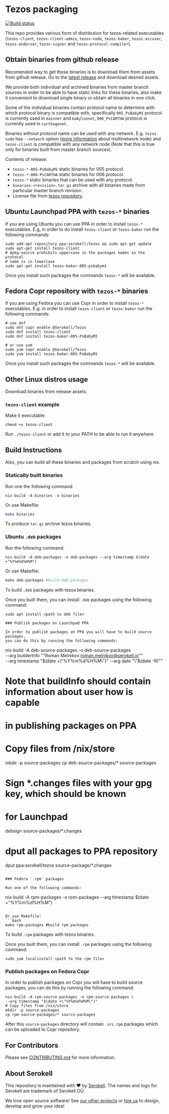 <!--
   - SPDX-FileCopyrightText: 2019 TQ Tezos <https://tqtezos.com/>
   -
   - SPDX-License-Identifier: MPL-2.0
   -->

# Tezos packaging

[![Build status](https://badge.buildkite.com/e899e9e54babcd14139e3bd4381bad39b5d680e08e7b7766d4.svg?branch=master)](https://buildkite.com/serokell/tezos-packaging)

This repo provides various form of distribution for tezos-related executables
(`tezos-client`, `tezos-client-admin`, `tezos-node`, `tezos-baker`,
`tezos-accuser`, `tezos-endorser`, `tezos-signer` and `tezos-protocol-compiler`).

## Obtain binaries from github release

Recomended way to get these binaries is to download them from assets from github release.
Go to the [latest release](https://github.com/serokell/tezos-packaging/releases/latest)
and download desired assets.

We provide both individual and archived binaries from master branch sources
in order to be able to have static links for these binaries, also make it convenient
to download single binary or obtain all binaries in one click.

Some of the individual binaries contain protocol name
to determine with which protocol binary is compatible with, specifically `005_PsBabyM1`
protocol is currently used in `mainnet` and `babylonnet`, `006_PsCARTHA` protocol
is currently used in `carthagenet`.

Binaries without protocol name can be used with any network. E.g. `tezos-node` has `--network`
option ([more information](http://tezos.gitlab.io/user/multinetwork.html) about multinetwork node)
and `tezos-client` is compatible with any network node (Note that this is true only for binaries
built from master branch sources).

Contents of release:
* `tezos-*-005-PsBabyM1` static binaries for 005 protocol.
* `tezos-*-006-PsCARTHA` static binaries for 006 protocol.
* `tezos-*` static binaries that can be used with any protocol.
* `binaries-<revision>.tar.gz` archive with all binaries made from
particular master branch revision.
* License file from [tezos repository](https://gitlab.com/tezos/tezos/).

## Ubuntu Launchpad PPA with `tezos-*` binaries

If you are using Ubuntu you can use PPA in order to install `tezos-*` executables.
E.g, in order to do install `tezos-client` or `tezos-baker` run the following commands:
```
sudo add-apt-repository ppa:serokell/tezos && sudo apt-get update
sudo apt-get install tezos-client
# dpkg-source prohibits uppercase in the packages names so the protocol
# name is in lowercase
sudo apt-get install tezos-baker-005-psbabym1
```
Once you install such packages the commands `tezos-*` will be available.

## Fedora Copr repository with `tezos-*` binaries

If you are using Fedora you can use Copr in order to install `tezos-*`
executables.
E.g. in order to install `tezos-client` or `tezos-baker` run the following commands:
```
# use dnf
sudo dnf copr enable @Serokell/Tezos
sudo dnf install tezos-client
sudo dnf install tezos-baker-005-PsBabyM1

# or use yum
sudo yum copr enable @Serokell/Tezos
sudo yum install tezos-baker-005-PsBabyM1
```
Once you install such packages the commands `tezos-*` will be available.

## Other Linux distros usage

Download binaries from release assets.

### `tezos-client` example

Make it executable:
```
chmod +x tezos-client
```

Run `./tezos-client` or add it to your PATH to be able to run it anywhere.

## Build Instructions

Also, you can build all these binaries and packages from scratch using nix.

### Statically built binaries

Run one the following command:
```
nix-build -A binaries -o binaries
```

Or use Makefile:
```bash
make binaries
```

To produce `tar.gz` archive tezos binaries.

<a name="deb"></a>
### Ubuntu `.deb` packages

Run the following command:
```
nix-build -A deb-packages -o deb-packages --arg timestamp $(date +"%Y%m%d%H%M")
```

Or use Makefile:
```bash
make deb-packages #build deb packages
```

To build `.deb` packages with tezos binaries.

Once you built them, you can install `.deb` packages using the following command:
```
sudo apt install <path to deb file>

### Publish packages on Launchpad PPA

In order to publish packages on PPA you will have to build source packages,
you can do this by running the following commands:
```
nix-build -A deb-source-packages -o deb-source-packages \
--arg builderInfo "\"Roman Melnikov <roman.melnikov@serokell.io>\"" \
--arg timestamp "$(date +\"%Y%m%d%H%M\")" --arg date "\"$(date -R)\""
# Note that buildInfo should contain information about user how is capable
# in publishing packages on PPA

# Copy files from /nix/store
mkdir -p source-packages
cp deb-source-packages/* source-packages
# Sign *.changes files with your gpg key, which should be known
# for Launchpad
debsign source-packages/*.changes
# dput all packages to PPA repository
dput ppa:serokell/tezos source-package/*.changes
```

### Fedora `.rpm` packages

Run one of the following commands:
```
nix-build -A rpm-packages -o rpm-packages --arg timestamp $(date +"%Y%m%d%H%M")
```

Or use Makefile:
```bash
make rpm-packages #build rpm packages
```

To build `.rpm` packages with tezos binaries.

Once you built them, you can install `.rpm` packages using the following command:
```
sudo yum localinstall <path to the rpm file>
```

### Publish packages on Fedora Copr

In order to publish packages on Copr you will have to build source packages,
you can do this by running the following command:
```
nix-build -A rpm-source-packages -o rpm-source-packages \
--arg timestamp "$(date +\"%Y%m%d%H%M\")"
# Copy files from /nix/store
mkdir -p source-packages
cp rpm-source-packages/* source-packages
```
After this `source-packages` directory will contain `.src.rpm` packages which
can be uploaded to Copr repository.

## For Contributors

Please see [CONTRIBUTING.md](.github/CONTRIBUTING.md) for more information.

## About Serokell

This repository is maintained with ❤️ by [Serokell](https://serokell.io/).
The names and logo for Serokell are trademark of Serokell OÜ.

We love open source software! See [our other projects](https://serokell.io/community?utm_source=github) or [hire us](https://serokell.io/hire-us?utm_source=github) to design, develop and grow your idea!
